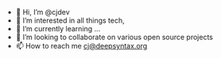 - 👋 Hi, I’m @cjdev
- 👀 I’m interested in all things tech, 
- 🌱 I’m currently learning ...
- 💞️ I’m looking to collaborate on various open source projects 
- 📫 How to reach me cj@deepsyntax.org

<!---
CJ is a ✨ special ✨ repository because its `README.md` (this file) appears on your GitHub profile.
You can click the Preview link to take a look at your changes.
--->
